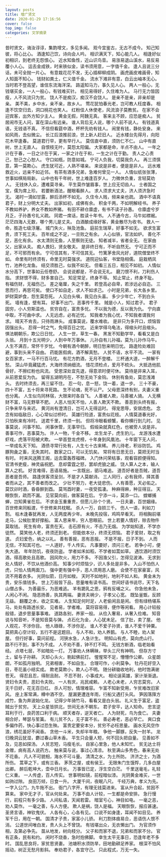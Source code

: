 ```yaml
---
layout: posts
title: 增广贤文
date: 2020-01-29 17:16:56
cover: false
top_img: false
categories: 文学摘录
---
```


昔时贤文，诲汝谆谆，集韵增文，多见多闻。 
观今宜鉴古，无古不成今。 
知己知彼，将心比心。 
酒逢知己饮，诗向会人吟。 
相识满天下，知心能几人。 
相逢好似初相识，到老终无怨恨心。 
近水知鱼性，近山识鸟音。 
易涨易退山溪水，易反易覆小人心。 
运去金成铁，时来铁似金，读书须用意，一字值千金。 
逢人且说三分话，未可全抛一片心。 
有意栽花花不发，无心插柳柳成阴。 
画虎画皮难画骨，知人知面不知心。 
钱财如粪土，仁义值千金。 
流水下滩非有意，白云出岫本无心。 
当时若不登高望，谁信东流海洋深。 
路遥知马力，事久见人心。 
两人一般心，无钱堪买金，一人一般心，有钱难买针。 
相见易得好，久住难为人。 
马行无力皆因瘦，人不风流只为贫。 
饶人不是痴汉，痴汉不会饶人。 
是亲不是亲，非亲却是亲。 
美不美，乡中水，亲不亲，故乡人。 
莺花犹怕春光老，岂可教人枉度春。 
相逢不饮空归去，洞口桃花也笑人。 
红粉佳人休使老，风流浪子莫教贫。 
在家不会迎宾客，出外方知少主人。 
黄金无假，阿魏无真。 
客来主不顾，应恐是痴人。 
贫居闹市无人问，富在深山有远亲。 
谁人背后无人说，哪个人前不说人。 
有钱道真语，无钱语不真。 
不信但看筵中酒，杯杯先劝有钱人。 
闹里有钱，静处安身。 
来如风雨，去似微尘。 
长江后浪推前浪，世上新人赶旧人。 
近水楼台先得月，向阳花木早逢春。 
莫道君行早，更有早行人。 
莫信直中直，须防仁不仁。 
山中有直树，世上无直人。 
自恨枝无叶，莫怨太阳偏。 
大家都是命，半点不由人。 
一年之计在于春，一日之计在于寅，一家之计在于和，一生之计在于勤。 
责人之心责己，恕己之心恕人。 
守口如瓶，防意如城。 
宁可人负我，切莫我负人。 
再三须慎意，第一莫欺心。 
虎生犹可近，人熟不堪亲。 
来说是非者，便是是非人。 
远水难救近火，远亲不如近邻。 
有茶有酒多兄弟，急难何曾见一人。 
人情似纸张张薄，世事如棋局局新。 
山中也有千年树，世上难逢百岁人。 
力微休负重，言轻莫劝人。 
无钱休入众，遭难莫寻亲。 
平生莫作皱眉事，世上应无切齿人。 
士者国之宝，儒为席上珍。 
若要断酒法，醒眼看醉人。 
求人须求大丈夫，济人须济急时无。 
渴时一滴如甘露，醉后添杯不如无。 
久住令人贱，频来亲也疏。 
酒中不语真君子，财上分明大丈夫。 
出家如初，成佛有余。 
积金千两，不如明解经书。 
养子不教如养驴，养女不教如养猪。 
有田不耕仓廪虚，有书不读子孙愚。 
仓廪虚兮岁月乏，子孙愚兮礼义疏。 
同君一席话，胜读十年书。 
人不通今古，马牛如襟裾。 
茫茫四海人无数，哪个男儿是丈夫。 
白酒酿成缘好客，黄金散尽为收书。 
救人一命，胜造七级浮屠。 
城门失火，殃及池鱼。 
庭前生瑞草，好事不如无。 
欲求生富贵，须下死工夫。 
百年成之不足，一旦败之有余。 
人心似铁，官法如炉。 
善化不足，恶化有余。 
水太清则无鱼，人至察则无徒。 
知者减半，省者全无。 
在家由父，出家从夫。 
痴人畏妇，贤女敬夫。 
是非终日有，不听自然无。 
宁可正而不足，不可邪而有余。 
宁可信其有，不可信其无。 
竹篱茅舍风光好，道院僧堂终不如。 
命里有时终须有，命里无时莫强求。 
道院迎仙客，书堂隐相儒。 
庭栽栖凤竹，池养化龙鱼。 
结交须胜己，似我不如无。 
但看三五日，相见不如初。 
人情似水分高下，世事如云任卷舒。 
会说说都是，不会说无礼。 
磨刀恨不利，刀利伤人指。 
求财恨不得，财多害自己。 
知足常足，终身不辱。 
知止常止，终身不耻。 
有福伤财，无福伤己。 
差之毫厘，失之千里。 
若登高必自卑，若涉远必自迩。 
三思而行，再思可矣。 
使口不如自走，求人不如求己。 
小时是兄弟，长大各乡里。 
妒财莫妒食，怨生莫怨死。 
人见白头嗔，我见白头喜。 
多少少年亡，不到白头死。 
墙有逢，壁有耳。 
好事不出门，恶事传千里。 
贼是小人，知过君子。 
君子固穷，小人穷斯滥也。 
贫穷自在，富贵多忧。 
不以我为德，反以我为仇。 
宁向直中取，不可曲中求。 
人无远虑，必有近忧。 
知我者为我心忧，不知我者谓我何求。 
晴天不肯去，只待雨淋头。 
成事莫说，覆水难收。 
是非只为多开口，烦恼皆因强出头。 
忍得一时之气，免得百日之忧。 
近来学得乌龟法，得缩头时且缩头。 
惧法朝朝乐，欺公日日忧。 
人生一世，草生一春。 
黑发不知勤学早，看看又是白头翁。 
月到十五光明少，人到中年万事休。 
儿孙自有儿孙福，莫为儿孙作马牛。 
人生不满百，常怀千岁忧。 
今朝有酒今朝醉，明日愁来明日忧。 
路逢险处难回避，事到头来不自由。 
药能医假病，酒不解真愁。 
人贫不语，水平不流。 
一家有女百家求，一马不行百马忧。 
有花方酌酒，无月不登楼。 
三杯通大道，一醉解千愁。 
深山毕竟藏猛虎，大海终须纳细流。 
惜花须检点，爱月不梳头。 
大抵选他肌骨好，不擦红粉也风流。 
受恩深处宜先退，得意浓时便可休。 
莫待是非来入耳，从前恩爱反为仇。 
留得五湖明月在，不愁无处下金钩。 
休别有鱼处，莫恋浅滩头。 
去时终须去，再三留不住。 
忍一句，息一怒，饶一着，退一步。 
三十不豪，四十不富，五十将来寻死路。 
生不论魂，死不认尸。 
父母恩深终有别，夫妻义重也分离。 
人生似鸟同林宿，大限来时各自飞。 
人善被人欺，马善被人骑。 
人无横财不富，马无野草不肥。 
人恶人怕天不怕，人善人欺天不欺。 
善恶到头终有报，只争来早与来迟。 
黄河尚有澄清日，岂可人无得运时。 
得宠思辱，安居虑危。 
念念有如临敌日，心心常似过桥时。 
英雄行险道，富贵似花枝。 
人情莫道春光好，只怕秋来有冷时。 
送君千里，终须一别。 
但将冷眼看螃蟹，看你横行到几时。 
见事莫说，问事不知。 
闲事休管，无事早归。 
假缎染就真红色，也被旁人说是非。 
善事可作，恶事莫为。 
许人一物，千金不移。 
龙生龙子，虎生豹儿。 
龙游浅水遭虾戏，虎落平阳被犬欺。 
一举首登龙虎榜，十年身到风凰池。 
十年窗下无人问，一举成名天下知。 
酒债寻常行处有，人生七十古来稀。 
养儿待老，积谷防饥。 
鸡豚狗彘之畜，无失其时。 
数家之口，可以无饥矣。 
常将有日思无日，莫把无时当有时。 
时来风送腾王阁，运去雷轰荐福碑。 
入门休问荣枯事，观看容颜便得知。 
官清书吏瘦，神灵庙祝肥。 
息却雷霆之怒，罢却虎狼之威。 
饶人算人之本，输人算人之机。 
好言难得，恶语易施。 
一言既出，驷马难追。 
道吾好者是吾贼，道吾恶者是吾师。 
路逢侠客须呈剑，不是才人莫献诗。 
三人同行，必有我师，择其善者而从之，其不善者而改之。 
少壮不努力，老大徒悲伤。 
人有善愿，天必佑之。 
莫饮卯时酒，昏昏醉到酉。 
莫骂酉时妻，一夜受孤凄。 
种麻得麻，种豆得豆。 
天眼恢恢，疏而不漏。 
见官莫向前，做客莫在后。 
宁添一斗，莫添一口。 
螳螂捕蝉，岂知黄雀在后。 
不求金玉重重贵，但愿儿孙个个贤。 
一日夫妻，百世姻缘。 
百世修来同船渡，千世修来共枕眠。 
杀人一万，自损三千。 
伤人一语，利如刀割。 
枯木逢春犹再发，人无两度再少年。 
未晚先投宿，鸡鸣早看天。 
将相胸前堪走马，公候肚里好撑船。 
富人思来年，穷人思眼前。 
世上若要人情好，赊去物件莫取钱。 
死生有命，富贵在天。 
击石原有火，不击乃无烟。 
为学始知道，不学亦徒然。 
莫笑他人老，终须还到老。 
但能依本分，终须无烦恼。 
君子爱财，取之有道。 
贞妇爱色，纳之以礼。 
善有善报，恶有恶报。 
不是不报，日子不到。 
人而无信，不知其可也。 
一人道好，千人传实。 
凡事要好，须问三老。 
若争小可，便失大道。 
年年防饥，夜夜防盗。 
学者如禾如稻，不学者如蒿如草。 
遇饮酒时须饮酒，得高歌处且高歌。 
因风吹火，用力不多。 
不因渔父引，怎得见波涛。 
无求到处人情好，不饮从他酒价高。 
知事少时烦恼少，识人多处是非多。 
入山不怕伤人虎，只怕人情两面刀。 
强中更有强中手，恶人须用恶人磨。 
会使不在家豪富，风流不用着衣多。 
光阴似箭，日月如梭。 
天时不如地利，地利不如人和。 
黄金未为贵，安乐值钱多。 
世上万般皆下品，思量唯有读书高。 
世间好语书说尽，天下名山僧占多。 
为善最乐，为恶难逃。 
羊有跪乳之恩，鸦有反哺之义。 
你急他未急，人闲心不闲。 
隐恶扬善，执其两端。 
妻贤夫祸少，子孝父心宽。 
既坠釜甑，反顾无益。 
翻覆之水，收之实难。 
人生知足何时足，人老偷闲且是闲。 
但有绿杨堪系马，处处有路透长安。 
见者易，学者难。 
莫将容易得，便作等闲看。 
用心计较般般错，退步思量事事难。 
道路各别，养家一般。 
从俭入奢易，从奢入俭难。 
知音说与知音听，不是知音莫与弹。 
点石化为金，人心犹未足。 
信了肚，卖了屋。 
他人观花，不涉你目。 
他人碌碌，不涉你足。 
谁人不爱子孙贤，谁人不爱千钟粟。 
莫把真心空计较，五行不是这题目。 
与人不和，劝人养鹅。 
与人不睦，劝人架屋。 
但行好事，莫问前程。 
河狭水急，人急计生。 
明知山有虎，莫向虎山行。 
路不行不到，事不为不成。 
人不劝不善，钟不打不鸣。 
无钱方断酒，临老始看经。 
点塔七层，不如暗处一灯。 
万事劝人休瞒昧，举头三尺有神明。 
但存方寸土，留与子孙耕。 
灭却心头火，剔起佛前灯。 
惺惺常不足，懵懵作公卿。 
众星朗朗，不如孤月独明。 
兄弟相害，不如自生。 
合理可作，小利莫争。 
牡丹花好空入目，枣花虽小结实成。 
欺老莫欺小，欺人心不明。 
随分耕锄收地利，他时饱满谢苍天。 
得忍且忍，得耐且耐。 
不忍不耐，小事成大。 
相论逞英雄，家计渐渐退。 
贤妇令夫贵，恶妇令夫败。 
一人有庆，兆民咸赖。 
人老心未老，人穷志莫穷。 
人无千日好，花无百日红。 
杀人可恕，情理难容。 
乍富不知新受用，乍贫难改旧家风。 
座上客常满，樽中酒不空。 
屋漏更遭连年雨，行船又遇打头风。 
笋因落箨方成竹，鱼为奔波始化龙。 
记得少年骑竹马，看看又是白头翁。 
礼义生于富足，盗贼出于贫穷。 
天上众星皆拱北，世间无水不朝东。 
君子安平，达人知命。 
忠言逆耳利于行，良药苦口利于病。 
顺天者存，逆天者亡。 
人为财死，鸟为食亡。 
夫妻相合好，琴瑟与笙簧。 
有儿贫不久，无子富不长。 
善必寿老，恶必早亡。 
爽口食多偏作药，快心事过恐生殃。 
富贵定要安本分，贫穷不必枉思量。 
画水无风空作浪，绣花虽好不闻香。 
贪他一斗米，失却半年粮。 
争他一脚豚，反失一肘羊。 
龙归晚洞云犹湿，麝过春山草木香。 
平生只会量人短，何不回头把自量。 
见善如不及，见恶如探汤。 
人贫志短，马瘦毛长。 
自家心里急，他人未知忙。 
贫无达士将金赠，病有高人说药方。 
触来莫与说，事过心清凉。 
秋至满山多秀色，春来无处不花香。 
凡人不可貌相，海水不可斗量。 
清清之水，为土所防。 
济济之士，为酒所伤。 
蒿草之下，或有兰香。 
茅茨之屋，或有侯王。 
无限朱门生饿殍，几多白屋出卿。 
醉后乾坤大，壶中日月长。 
万事皆已定，浮生空白茫。 
千里送毫毛，礼轻仁义重。 
一人传虚，百人传实。 
世事明如镜，前程暗似漆。 
光阴黄金难买，一世如驹过隙。 
良田万倾，日食一升。 
大厦千间，夜眠八尺。 
千经万典，孝义为先。 
一字入公门，九牛拖不出。 
衙门八字开，有理无钱莫进来。 
富从升合起，贫因不算来。 
家中无才子，官从何处来。 
万事不由人计较，一生都是命安排。 
急行慢行，前程只有多少路。 
人间私语，天闻若雷。 
暗室亏心，神目如电。 
一毫之恶，劝人莫作。 
一毫之善，与人方便。 
欺人是祸，饶人是福。 
天眼恢恢，报应甚速。 
圣贤言语，神钦鬼伏。 
人各有心，心各有见。 
口说不如身逢，耳闻不如目见。 
养军千日，用在一朝。 
国清才子贵，家富小儿骄。 
利刀割体痕易合，恶语伤人恨不消。 
公道世间唯白发，贵人头上不曾饶。 
有钱堪出众，无衣懒出门。 
为官须作相，及第必争先。 
苗从地发，树向枝分。 
父子和而家不退，兄弟和而家不分。 
官有正条，民有和约。 
闲时不烧香，急时抱佛脚。 
幸生太平无事日，恐逢年老不多时。 
国乱思良将，家贫思贤妻。 
池塘积水须防旱，田地勤耕足养家。 
根深不怕风摇动，树正无愁月影斜。 
奉劝君子，各宜守己。 
只此程式，万无一失。